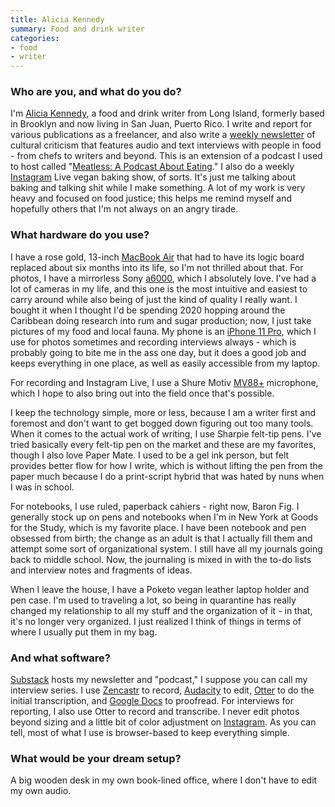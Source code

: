 ```yaml
---
title: Alicia Kennedy
summary: Food and drink writer 
categories:
- food
- writer
---
```


### Who are you, and what do you do?

I'm [Alicia Kennedy](http://alicia-kennedy.com/ "Alicia's website."), a food and drink writer from Long Island, formerly based in Brooklyn and now living in San Juan, Puerto Rico. I write and report for various publications as a freelancer, and also write a [weekly newsletter](https://aliciakennedy.substack.com/ "Alicia's newsletter.") of cultural criticism that features audio and text interviews with people in food - from chefs to writers and beyond. This is an extension of a podcast I used to host called "[Meatless: A Podcast About Eating](http://meatlesspodcast.com/ "A podcast about eating.")." I also do a weekly [Instagram](https://www.instagram.com/aliciadkennedy/ "Alicia's Instagram account.") Live vegan baking show, of sorts. It's just me talking about baking and talking shit while I make something. A lot of my work is very heavy and focused on food justice; this helps me remind myself and hopefully others that I'm not always on an angry tirade.

### What hardware do you use?

I have a rose gold, 13-inch [MacBook Air][macbook-air] that had to have its logic board replaced about six months into its life, so I'm not thrilled about that. For photos, I have a mirrorless Sony [a6000][], which I absolutely love. I've had a lot of cameras in my life, and this one is the most intuitive and easiest to carry around while also being of just the kind of quality I really want. I bought it when I thought I'd be spending 2020 hopping around the Caribbean doing research into rum and sugar production; now, I just take pictures of my food and local fauna. My phone is an [iPhone 11 Pro][iphone-11-pro], which I use for photos sometimes and recording interviews always - which is probably going to bite me in the ass one day, but it does a good job and keeps everything in one place, as well as easily accessible from my laptop.

For recording and Instagram Live, I use a Shure Motiv [MV88+][mv88-plus-video-kit] microphone, which I hope to also bring out into the field once that's possible.

I keep the technology simple, more or less, because I am a writer first and foremost and don't want to get bogged down figuring out too many tools. When it comes to the actual work of writing, I use Sharpie felt-tip pens. I've tried basically every felt-tip pen on the market and these are my favorites, though I also love Paper Mate. I used to be a gel ink person, but felt provides better flow for how I write, which is without lifting the pen from the paper much because I do a print-script hybrid that was hated by nuns when I was in school. 

For notebooks, I use ruled, paperback cahiers - right now, Baron Fig. I generally stock up on pens and notebooks when I'm in New York at Goods for the Study, which is my favorite place. I have been notebook and pen obsessed from birth; the change as an adult is that I actually fill them and attempt some sort of organizational system. I still have all my journals going back to middle school. Now, the journaling is mixed in with the to-do lists and interview notes and fragments of ideas.

When I leave the house, I have a Poketo vegan leather laptop holder and pen case. I'm used to traveling a lot, so being in quarantine has really changed my relationship to all my stuff and the organization of it - in that, it's no longer very organized. I just realized I think of things in terms of where I usually put them in my bag.

### And what software?

[Substack][] hosts my newsletter and "podcast," I suppose you can call my interview series. I use [Zencastr][] to record, [Audacity][] to edit, [Otter][] to do the initial transcription, and [Google Docs][google-docs] to proofread. For interviews for reporting, I also use Otter to record and transcribe. I never edit photos beyond sizing and a little bit of color adjustment on [Instagram][]. As you can tell, most of what I use is browser-based to keep everything simple.

### What would be your dream setup?

A big wooden desk in my own book-lined office, where I don't have to edit my own audio.

[a6000]: https://en.wikipedia.org/wiki/Sony_%CE%B16000 "A 24.3 megapixel mirrorless camera."
[audacity]: https://sourceforge.net/projects/audacity/ "An open-source, cross-platform audio editor."
[google-docs]: https://en.wikipedia.org/wiki/Google_Docs "A web-based office suite."
[instagram]: https://www.instagram.com/ "A photo sharing service."
[iphone-11-pro]: https://en.wikipedia.org/wiki/IPhone_11_Pro "A 5.8 inch iOS phone."
[macbook-air]: https://www.apple.com/macbook-air/ "A very thin laptop."
[mv88-plus-video-kit]: https://www.shure.com/en-US/products/microphones/mv88plus "A digital condenser microphone, tripod, phone clamp, mount and cables."
[otter]: https://otter.ai "A transcribing service."
[substack]: https://www.substack.com/ "A paid newsletter service."
[zencastr]: https://zencastr.com/ "A service for recording audio."
